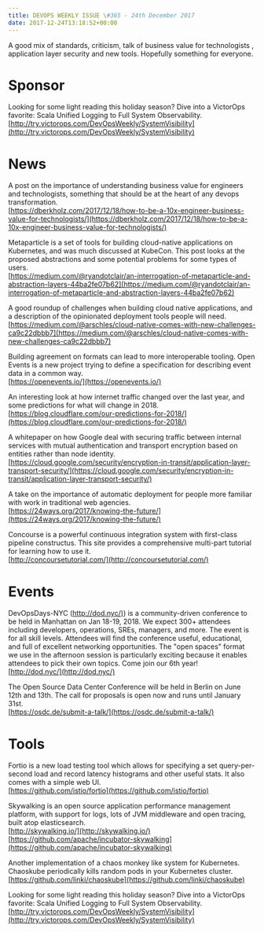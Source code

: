 ```yaml
---
title: DEVOPS WEEKLY ISSUE \#365 - 24th December 2017 
date: 2017-12-24T13:18:52+00:00
---
```


A good mix of standards, criticism, talk of business value for technologists , application layer security and new tools. Hopefully something for everyone.


Sponsor
======

Looking for some light reading this holiday season? Dive into a VictorOps favorite: Scala Unified Logging to Full System Observability.
<br>[http://try.victorops.com/DevOpsWeekly/SystemVisibility](http://try.victorops.com/DevOpsWeekly/SystemVisibility)


News
====

A post on the importance of understanding business value for engineers and technologists, something that should be at the heart of any devops transformation.
<br>[https://dberkholz.com/2017/12/18/how-to-be-a-10x-engineer-business-value-for-technologists/](https://dberkholz.com/2017/12/18/how-to-be-a-10x-engineer-business-value-for-technologists/)


Metaparticle is a set of tools for building cloud-native applications on Kubernetes, and was much discussed at KubeCon. This post looks at the proposed abstractions and some potential problems for some types of users.
<br>[https://medium.com/@ryandotclair/an-interrogation-of-metaparticle-and-abstraction-layers-44ba2fe07b62](https://medium.com/@ryandotclair/an-interrogation-of-metaparticle-and-abstraction-layers-44ba2fe07b62)


A good roundup of challenges when building cloud native applications, and a description of the opinionated deployment tools people will need.
<br>[https://medium.com/@arschles/cloud-native-comes-with-new-challenges-ca9c22dbbb7](https://medium.com/@arschles/cloud-native-comes-with-new-challenges-ca9c22dbbb7)


Building agreement on formats can lead to more interoperable tooling. Open Events is a new project trying to define a specification for describing event data in a common way.
<br>[https://openevents.io/](https://openevents.io/)


An interesting look at how internet traffic changed over the last year, and some predictions for what will change in 2018.
<br>[https://blog.cloudflare.com/our-predictions-for-2018/](https://blog.cloudflare.com/our-predictions-for-2018/)


A whitepaper on how Google deal with securing traffic between internal services with mutual authentication and transport encryption based on entities rather than node identity.
<br>[https://cloud.google.com/security/encryption-in-transit/application-layer-transport-security/](https://cloud.google.com/security/encryption-in-transit/application-layer-transport-security/)


A take on the importance of automatic deployment for people more familiar with work in traditional web agencies.
<br>[https://24ways.org/2017/knowing-the-future/](https://24ways.org/2017/knowing-the-future/)


Concourse is a powerful continuous integration system with first-class pipeline constructus. This site provides a comprehensive multi-part tutorial for learning how to use it.
<br>[http://concoursetutorial.com/](http://concoursetutorial.com/)


Events
======

DevOpsDays-NYC ([http://dod.nyc/)](http://dod.nyc/)) is a community-driven conference to be held in Manhattan on Jan 18-19, 2018. We expect 300+ attendees including developers, operations, SREs, managers, and more. The event is for all skill levels. Attendees will find the conference useful, educational, and full of excellent networking opportunities. The "open spaces" format we use in the afternoon session is particularly exciting because it enables attendees to pick their own topics. Come join our 6th year!
<br>[http://dod.nyc/](http://dod.nyc/)


The Open Source Data Center Conference will be held in Berlin on June 12th and 13th. The call for proposals is open now and runs until January 31st.
<br>[https://osdc.de/submit-a-talk/](https://osdc.de/submit-a-talk/)


Tools
=====

Fortio is a new load testing tool which allows for specifying a set query-per-second load and record latency histograms and other useful stats. It also comes with a simple web UI.
<br>[https://github.com/istio/fortio](https://github.com/istio/fortio)


Skywalking is an open source application performance management platform, with support for logs, lots of JVM middleware and open tracing, built atop elasticsearch.
<br>[http://skywalking.io/](http://skywalking.io/)
<br>[https://github.com/apache/incubator-skywalking](https://github.com/apache/incubator-skywalking)


Another implementation of a chaos monkey like system for Kubernetes. Chaoskube periodically kills random pods in your Kubernetes cluster.
<br>[https://github.com/linki/chaoskube](https://github.com/linki/chaoskube)


Looking for some light reading this holiday season? Dive into a VictorOps favorite: Scala Unified Logging to Full System Observability.
<br>[http://try.victorops.com/DevOpsWeekly/SystemVisibility](http://try.victorops.com/DevOpsWeekly/SystemVisibility)




